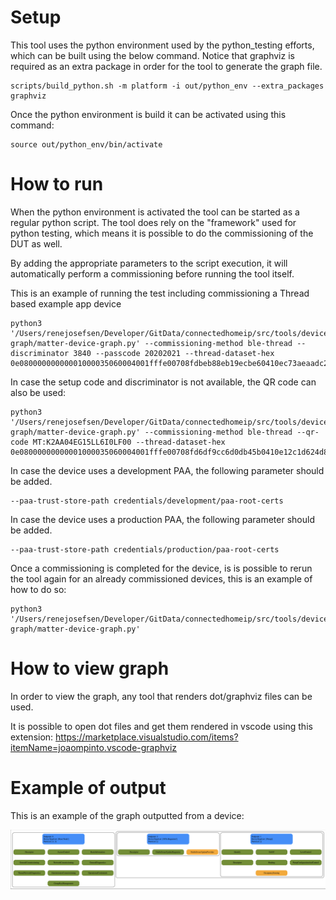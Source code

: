# Setup

This tool uses the python environment used by the python_testing efforts, which
can be built using the below command. Notice that graphviz is required as an
extra package in order for the tool to generate the graph file.

```
scripts/build_python.sh -m platform -i out/python_env --extra_packages graphviz
```

Once the python environment is build it can be activated using this command:

```
source out/python_env/bin/activate
```

# How to run

When the python environment is activated the tool can be started as a regular
python script. The tool does rely on the "framework" used for python testing,
which means it is possible to do the commissioning of the DUT as well.

By adding the appropriate parameters to the script execution, it will
automatically perform a commissioning before running the tool itself.

This is an example of running the test including commissioning a Thread based
example app device

```
python3 '/Users/renejosefsen/Developer/GitData/connectedhomeip/src/tools/device-graph/matter-device-graph.py' --commissioning-method ble-thread --discriminator 3840 --passcode 20202021 --thread-dataset-hex 0e08000000000001000035060004001fffe00708fdbeb88eb19ecbe60410ec73aeaadc21448df01599e6eaf216eb0c0402a0f7f8000300001901025b3502085b35dead5b35beef030435623335051000112233445566778899aabbccddeeff
```

In case the setup code and discriminator is not available, the QR code can also
be used:

```
python3 '/Users/renejosefsen/Developer/GitData/connectedhomeip/src/tools/device-graph/matter-device-graph.py' --commissioning-method ble-thread --qr-code MT:K2AA04EG15LL6I0LF00 --thread-dataset-hex 0e08000000000001000035060004001fffe00708fd6df9cc6d0db45b0410e12c1d624d8b4daf6adbfe5b2cd7787b0c0402a0f7f8000300001901025b3502085b35dead5b35beef030435623335051000112233445566778899aabbccddeeff
```

In case the device uses a development PAA, the following parameter should be
added.

```
--paa-trust-store-path credentials/development/paa-root-certs
```

In case the device uses a production PAA, the following parameter should be
added.

```
--paa-trust-store-path credentials/production/paa-root-certs
```

Once a commissioning is completed for the device, is is possible to rerun the
tool again for an already commissioned devices, this is an example of how to do
so:

```
python3 '/Users/renejosefsen/Developer/GitData/connectedhomeip/src/tools/device-graph/matter-device-graph.py'
```

# How to view graph

In order to view the graph, any tool that renders dot/graphviz files can be
used.

It is possible to open dot files and get them rendered in vscode using this
extension:
https://marketplace.visualstudio.com/items?itemName=joaompinto.vscode-graphviz

# Example of output

This is an example of the graph outputted from a device:

![matter device graph example](./matter-device-graph-example.png)
